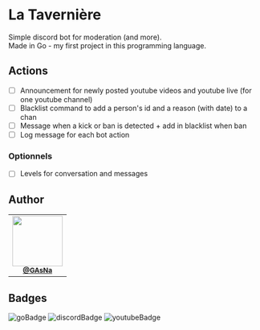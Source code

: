 # La Tavernière

Simple discord bot for moderation (and more).
<br />
Made in Go - my first project in this programming language.

## Actions
- [ ]  Announcement for newly posted youtube videos and youtube live (for one youtube channel)
- [ ]  Blacklist command to add a person's id and a reason (with date) to a chan
- [ ]  Message when a kick or ban is detected + add in blacklist when ban
- [ ]  Log message for each bot action 

### Optionnels
- [ ]  Levels for conversation and messages

## Author
<table>
  <tr>
    <td align="center">
      <a href="https://github.com/GAsNA">
        <img src="https://avatars.githubusercontent.com/u/58465901?v=4" width="100px;" alt=""/>
      </a>
      <br />
      <sub>
        <a href="https://github.com/GAsNA">
          <b>@GAsNa</b>
        </a>
        <br />
      </sub>
    </td>
  </tr>
</table>

## Badges
![goBadge](https://img.shields.io/badge/Go-00ADD8?style=for-the-badge&logo=go&logoColor=white)
![discordBadge](https://img.shields.io/badge/Discord-5865F2?style=for-the-badge&logo=discord&logoColor=white)
![youtubeBadge](https://img.shields.io/badge/YouTube-FF0000?style=for-the-badge&logo=youtube&logoColor=white)
